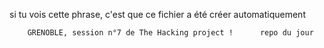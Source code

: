 si tu vois cette phrase, c'est que ce fichier a été créer automatiquement

		GRENOBLE, session n°7 de The Hacking project !		repo du jour
